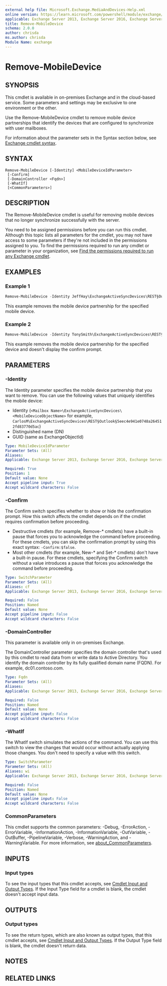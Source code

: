 ```yaml
---
external help file: Microsoft.Exchange.MediaAndDevices-Help.xml
online version: https://learn.microsoft.com/powershell/module/exchange/remove-mobiledevice
applicable: Exchange Server 2013, Exchange Server 2016, Exchange Server 2019, Exchange Online
title: Remove-MobileDevice
schema: 2.0.0
author: chrisda
ms.author: chrisda
Module Name: exchange
---
```


# Remove-MobileDevice

## SYNOPSIS
This cmdlet is available in on-premises Exchange and in the cloud-based service. Some parameters and settings may be exclusive to one environment or the other.

Use the Remove-MobileDevice cmdlet to remove mobile device partnerships that identify the devices that are configured to synchronize with user mailboxes.

For information about the parameter sets in the Syntax section below, see [Exchange cmdlet syntax](https://learn.microsoft.com/powershell/exchange/exchange-cmdlet-syntax).

## SYNTAX

```
Remove-MobileDevice [-Identity] <MobileDeviceIdParameter>
 [-Confirm]
 [-DomainController <Fqdn>]
 [-WhatIf]
 [<CommonParameters>]
```

## DESCRIPTION
The Remove-MobileDevice cmdlet is useful for removing mobile devices that no longer synchronize successfully with the server.

You need to be assigned permissions before you can run this cmdlet. Although this topic lists all parameters for the cmdlet, you may not have access to some parameters if they're not included in the permissions assigned to you. To find the permissions required to run any cmdlet or parameter in your organization, see [Find the permissions required to run any Exchange cmdlet](https://learn.microsoft.com/powershell/exchange/find-exchange-cmdlet-permissions).

## EXAMPLES

### Example 1
```powershell
Remove-MobileDevice -Identity JeffHay\ExchangeActiveSyncDevices\REST§Outlook§5eec4e941e0748a264512fd83770d5ac
```

This example removes the mobile device partnership for the specified mobile device.

### Example 2
```powershell
Remove-MobileDevice -Identity TonySmith\ExchangeActiveSyncDevices\REST§Outlook§5eec4e941e0748a264512fd83770d5ac -Confirm:$false
```

This example removes the mobile device partnership for the specified device and doesn't display the confirm prompt.

## PARAMETERS

### -Identity
The Identity parameter specifies the mobile device partnership that you want to remove. You can use the following values that uniquely identifies the mobile device:

- Identity (`<Mailbox Name>\ExchangeActiveSyncDevices\<MobileDeviceObjectName>` for example, `CarlosM\ExchangeActiveSyncDevices\REST§Outlook§5eec4e941e0748a264512fd83770d5ac`)
- Distinguished name (DN)
- GUID (same as ExchangeObjectId)

```yaml
Type: MobileDeviceIdParameter
Parameter Sets: (All)
Aliases:
Applicable: Exchange Server 2013, Exchange Server 2016, Exchange Server 2019, Exchange Online

Required: True
Position: 1
Default value: None
Accept pipeline input: True
Accept wildcard characters: False
```

### -Confirm
The Confirm switch specifies whether to show or hide the confirmation prompt. How this switch affects the cmdlet depends on if the cmdlet requires confirmation before proceeding.

- Destructive cmdlets (for example, Remove-\* cmdlets) have a built-in pause that forces you to acknowledge the command before proceeding. For these cmdlets, you can skip the confirmation prompt by using this exact syntax: `-Confirm:$false`.
- Most other cmdlets (for example, New-\* and Set-\* cmdlets) don't have a built-in pause. For these cmdlets, specifying the Confirm switch without a value introduces a pause that forces you acknowledge the command before proceeding.

```yaml
Type: SwitchParameter
Parameter Sets: (All)
Aliases: cf
Applicable: Exchange Server 2013, Exchange Server 2016, Exchange Server 2019, Exchange Online

Required: False
Position: Named
Default value: None
Accept pipeline input: False
Accept wildcard characters: False
```

### -DomainController
This parameter is available only in on-premises Exchange.

The DomainController parameter specifies the domain controller that's used by this cmdlet to read data from or write data to Active Directory. You identify the domain controller by its fully qualified domain name (FQDN). For example, dc01.contoso.com.

```yaml
Type: Fqdn
Parameter Sets: (All)
Aliases:
Applicable: Exchange Server 2013, Exchange Server 2016, Exchange Server 2019

Required: False
Position: Named
Default value: None
Accept pipeline input: False
Accept wildcard characters: False
```

### -WhatIf
The WhatIf switch simulates the actions of the command. You can use this switch to view the changes that would occur without actually applying those changes. You don't need to specify a value with this switch.

```yaml
Type: SwitchParameter
Parameter Sets: (All)
Aliases: wi
Applicable: Exchange Server 2013, Exchange Server 2016, Exchange Server 2019, Exchange Online

Required: False
Position: Named
Default value: None
Accept pipeline input: False
Accept wildcard characters: False
```

### CommonParameters
This cmdlet supports the common parameters: -Debug, -ErrorAction, -ErrorVariable, -InformationAction, -InformationVariable, -OutVariable, -OutBuffer, -PipelineVariable, -Verbose, -WarningAction, and -WarningVariable. For more information, see [about_CommonParameters](https://go.microsoft.com/fwlink/p/?LinkID=113216).

## INPUTS

### Input types
To see the input types that this cmdlet accepts, see [Cmdlet Input and Output Types](https://go.microsoft.com/fwlink/p/?linkId=616387). If the Input Type field for a cmdlet is blank, the cmdlet doesn't accept input data.

## OUTPUTS

### Output types
To see the return types, which are also known as output types, that this cmdlet accepts, see [Cmdlet Input and Output Types](https://go.microsoft.com/fwlink/p/?linkId=616387). If the Output Type field is blank, the cmdlet doesn't return data.

## NOTES

## RELATED LINKS
